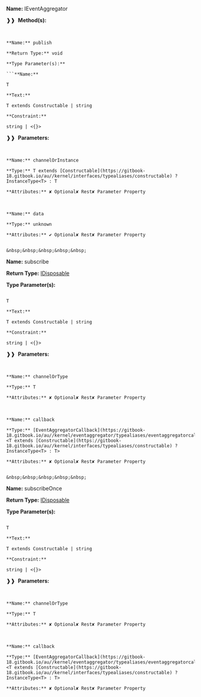 **Name:** IEventAggregator

❱❱&nbsp;&nbsp;**Method(s):**

&nbsp;&nbsp;&nbsp;&nbsp;&nbsp;
```
**Name:** publish

**Return Type:** void

**Type Parameter(s):**

```**Name:**

T

**Text:**

T extends Constructable | string

**Constraint:**

string | <{}>

```

❱❱&nbsp;&nbsp;**Parameters:**

&nbsp;&nbsp;&nbsp;&nbsp;&nbsp;
```
**Name:** channelOrInstance

**Type:** T extends [Constructable](https://gitbook-18.gitbook.io/au//kernel/interfaces/typealiases/constructable) ? InstanceType<T> : T

**Attributes:** ✘ Optional✘ Rest✘ Parameter Property

```

&nbsp;&nbsp;&nbsp;&nbsp;&nbsp;
```
**Name:** data

**Type:** unknown

**Attributes:** ✔ Optional✘ Rest✘ Parameter Property

```

```

&nbsp;&nbsp;&nbsp;&nbsp;&nbsp;
```
**Name:** subscribe

**Return Type:** [IDisposable](https://gitbook-18.gitbook.io/au//kernel/interfaces/interfaces/idisposable)

**Type Parameter(s):**

```**Name:**

T

**Text:**

T extends Constructable | string

**Constraint:**

string | <{}>

```

❱❱&nbsp;&nbsp;**Parameters:**

&nbsp;&nbsp;&nbsp;&nbsp;&nbsp;
```
**Name:** channelOrType

**Type:** T

**Attributes:** ✘ Optional✘ Rest✘ Parameter Property

```

&nbsp;&nbsp;&nbsp;&nbsp;&nbsp;
```
**Name:** callback

**Type:** [EventAggregatorCallback](https://gitbook-18.gitbook.io/au//kernel/eventaggregator/typealiases/eventaggregatorcallback)<T extends [Constructable](https://gitbook-18.gitbook.io/au//kernel/interfaces/typealiases/constructable) ? InstanceType<T> : T>

**Attributes:** ✘ Optional✘ Rest✘ Parameter Property

```

```

&nbsp;&nbsp;&nbsp;&nbsp;&nbsp;
```
**Name:** subscribeOnce

**Return Type:** [IDisposable](https://gitbook-18.gitbook.io/au//kernel/interfaces/interfaces/idisposable)

**Type Parameter(s):**

```**Name:**

T

**Text:**

T extends Constructable | string

**Constraint:**

string | <{}>

```

❱❱&nbsp;&nbsp;**Parameters:**

&nbsp;&nbsp;&nbsp;&nbsp;&nbsp;
```
**Name:** channelOrType

**Type:** T

**Attributes:** ✘ Optional✘ Rest✘ Parameter Property

```

&nbsp;&nbsp;&nbsp;&nbsp;&nbsp;
```
**Name:** callback

**Type:** [EventAggregatorCallback](https://gitbook-18.gitbook.io/au//kernel/eventaggregator/typealiases/eventaggregatorcallback)<T extends [Constructable](https://gitbook-18.gitbook.io/au//kernel/interfaces/typealiases/constructable) ? InstanceType<T> : T>

**Attributes:** ✘ Optional✘ Rest✘ Parameter Property

```

```

